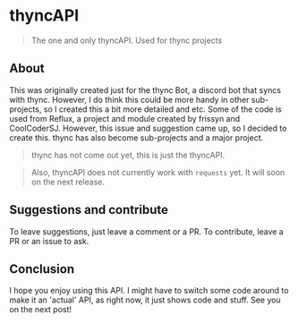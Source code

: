 # thyncAPI
> The one and only thyncAPI. Used for thync projects

## About
This was originally created just for the thync Bot, a discord bot that syncs with thync. However, I do think this could be more handy in other sub-projects, so I created this a bit more detailed and etc. Some of the code is used from Reflux, a project and module created by frissyn and CoolCoderSJ. However, this issue and suggestion came up, so I decided to create this. thync has also become sub-projects and a major project.

> thync has not come out yet, this is just the thyncAPI.

> Also, thyncAPI does not currently work with `requests` yet. It will soon on the next release.

## Suggestions and contribute
To leave suggestions, just leave a comment or a PR. To contribute, leave a PR or an issue to ask.

## Conclusion
I hope you enjoy using this API. I might have to switch some code around to make it an 'actual' API, as right now, it just shows code and stuff. See you on the next post!